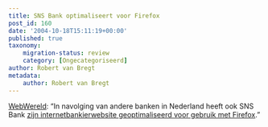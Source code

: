 ```yaml
---
title: SNS Bank optimaliseert voor Firefox
post_id: 160
date: '2004-10-18T15:11:19+00:00'
published: true
taxonomy:
    migration-status: review
    category: [Ongecategoriseerd]
author: Robert van Bregt
metadata:
    author: Robert van Bregt
---
```

[WebWereld](http://www.webwereld.nl/nav/trillian?19779): “In navolging van andere banken in Nederland heeft ook SNS Bank [zijn internetbankierwebsite geoptimaliseerd voor gebruik met Firefox](http://www.snsbank.nl/index.asp?NavigationId=4802).”